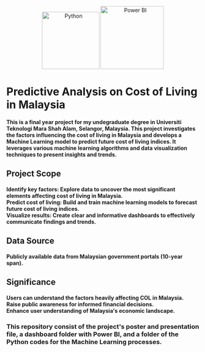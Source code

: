<p align="center"><img src="https://img.shields.io/badge/Python-FFD43B?style=for-the-badge&logo=python&logoColor=blue" width="150" alt="Python"> <img src="https://img.shields.io/badge/PowerBI-005C84?style=for-the-badge&logo=powerbi&logoColor=white" width="165" alt="Power BI"/></p>

# Predictive Analysis on Cost of Living in Malaysia
#### This is a final year project for my undegraduate degree in Universiti Teknologi Mara Shah Alam, Selangor, Malaysia. This project investigates the factors influencing the cost of living in Malaysia and develops a Machine Learning model to predict future cost of living indices. It leverages various machine learning algorithms and data visualization techniques to present insights and trends.

## Project Scope
#### Identify key factors: Explore data to uncover the most significant elements affecting cost of living in Malaysia. <br> Predict cost of living: Build and train machine learning models to forecast future cost of living indices. <br> Visualize results: Create clear and informative dashboards to effectively communicate findings and trends.

## Data Source
#### Publicly available data from Malaysian government portals (10-year span).

## Significance
#### Users can understand the factors heavily affecting COL in Malaysia. <br> Raise public awareness for informed financial decisions. <br> Enhance user understanding of Malaysia's economic landscape.

### This repository consist of the project's poster and presentation file, a dashboard folder with Power BI, and a folder of the Python codes for the Machine Learning processes.
